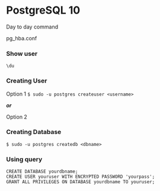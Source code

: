 # PostgreSQL 10

Day to day command

pg_hba.conf

### Show user
``` \du ```



### Creating User
Option 1
``` $ sudo -u postgres createuser <username> ```

***or***

Option 2

### Creating Database
``` $ sudo -u postgres createdb <dbname> ```

### Using query
```
CREATE DATABASE yourdbname;
CREATE USER youruser WITH ENCRYPTED PASSWORD 'yourpass';
GRANT ALL PRIVILEGES ON DATABASE yourdbname TO youruser;
```

